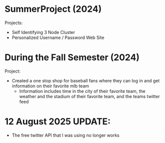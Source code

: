 # SummerProject (2024)
Projects:
- Self Identifying 3 Node Cluster
- Personalized Username / Password Web Site 

# During the Fall Semester (2024)
Project: 
- Created a one stop shop for baseball fans where they can log in and get information on their favorite mlb team
  - Information includes time in the city of their favorite team, the weather and the stadium of their favorite team, and the teams twitter feed

# 12 August 2025 UPDATE:
- The free twitter API that I was using no longer works
